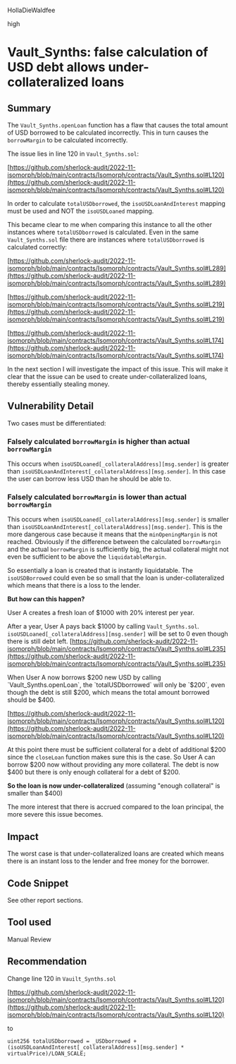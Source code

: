HollaDieWaldfee

high

# Vault_Synths: false calculation of USD debt allows under-collateralized loans

## Summary
The `Vault_Synths.openLoan` function has a flaw that causes the total amount of USD borrowed to be calculated incorrectly. This in turn causes the `borrowMargin` to be calculated incorrectly.

The issue lies in line 120 in `Vault_Synths.sol`:

[https://github.com/sherlock-audit/2022-11-isomorph/blob/main/contracts/Isomorph/contracts/Vault_Synths.sol#L120](https://github.com/sherlock-audit/2022-11-isomorph/blob/main/contracts/Isomorph/contracts/Vault_Synths.sol#L120) 

In order to calculate `totalUSDborrowed`, the `isoUSDLoanAndInterest` mapping must be used and NOT the `isoUSDLoaned` mapping.

This became clear to me when comparing this instance to all the other instances where `totalUSDborrowed` is calculated. Even in the same `Vault_Synths.sol` file there are instances where `totalUSDborrowed` is calculated correctly:

[https://github.com/sherlock-audit/2022-11-isomorph/blob/main/contracts/Isomorph/contracts/Vault_Synths.sol#L289](https://github.com/sherlock-audit/2022-11-isomorph/blob/main/contracts/Isomorph/contracts/Vault_Synths.sol#L289) 

[https://github.com/sherlock-audit/2022-11-isomorph/blob/main/contracts/Isomorph/contracts/Vault_Synths.sol#L219](https://github.com/sherlock-audit/2022-11-isomorph/blob/main/contracts/Isomorph/contracts/Vault_Synths.sol#L219)

[https://github.com/sherlock-audit/2022-11-isomorph/blob/main/contracts/Isomorph/contracts/Vault_Synths.sol#L174](https://github.com/sherlock-audit/2022-11-isomorph/blob/main/contracts/Isomorph/contracts/Vault_Synths.sol#L174)

In the next section I will investigate the impact of this issue. 
This will make it clear that the issue can be used to create under-collateralized loans, thereby essentially stealing money.

## Vulnerability Detail
Two cases must be differentiated:
### Falsely calculated `borrowMargin` is higher than actual `borrowMargin`
This occurs when `isoUSDLoaned[_collateralAddress][msg.sender]` is greater than `isoUSDLoanAndInterest[_collateralAddress][msg.sender]`.
In this case the user can borrow less USD than he should be able to.

### Falsely calculated `borrowMargin` is lower than actual `borrowMargin`
This occurs when `isoUSDLoaned[_collateralAddress][msg.sender]` is smaller than `isoUSDLoanAndInterest[_collateralAddress][msg.sender]`.
This is the more dangerous case because it means that the `minOpeningMargin` is not reached.
Obviously if the difference between the calculated `borrowMargin` and the actual `borrowMargin` is sufficiently big, the actual collateral might not even be sufficient to be above the `liquidatableMargin`.

So essentially a loan is created that is instantly liquidatable.
The `isoUSDBorrowed` could even be so small that the loan is under-collateralized which means that there is a loss to the lender.

**But how can this happen?**

User A creates a fresh loan of $1000 with 20% interest per year.

After a year, User A pays back $1000 by calling `Vault_Synths.sol`.
`isoUSDLoaned[_collateralAddress][msg.sender]` will be set to 0 even though there is still debt left.
[https://github.com/sherlock-audit/2022-11-isomorph/blob/main/contracts/Isomorph/contracts/Vault_Synths.sol#L235](https://github.com/sherlock-audit/2022-11-isomorph/blob/main/contracts/Isomorph/contracts/Vault_Synths.sol#L235)

When User A now borrows $200 new USD by calling `Vault_Synths.openLoan`, the `totalUSDborrowed` will only be `$200`, even though the debt is still $200, which means the total amount borrowed should be $400.

[https://github.com/sherlock-audit/2022-11-isomorph/blob/main/contracts/Isomorph/contracts/Vault_Synths.sol#L120](https://github.com/sherlock-audit/2022-11-isomorph/blob/main/contracts/Isomorph/contracts/Vault_Synths.sol#L120) 

At this point there must be sufficient collateral for a debt of additional $200 since the `closeLoan` function makes sure this is the case.
So User A can borrow $200 now without providing any more collateral.
The debt is now $400 but there is only enough collateral for a debt of $200.

**So the loan is now under-collateralized** (assuming "enough collateral" is smaller than $400)

The more interest that there is accrued compared to the loan principal, the more severe this issue becomes.

## Impact
The worst case is that under-collateralized loans are created which means there is an instant loss to the lender and free money for the borrower.

## Code Snippet
See other report sections.

## Tool used
Manual Review

## Recommendation
Change line 120 in `Vauilt_Synths.sol`

[https://github.com/sherlock-audit/2022-11-isomorph/blob/main/contracts/Isomorph/contracts/Vault_Synths.sol#L120](https://github.com/sherlock-audit/2022-11-isomorph/blob/main/contracts/Isomorph/contracts/Vault_Synths.sol#L120) 

to

```solidity
uint256 totalUSDborrowed = _USDborrowed +  (isoUSDLoanAndInterest[_collateralAddress][msg.sender] * virtualPrice)/LOAN_SCALE;
```